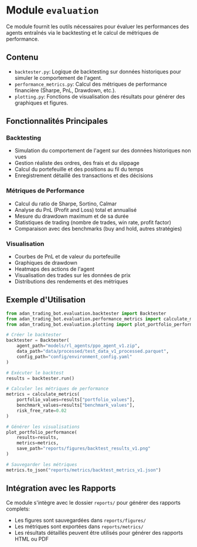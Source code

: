 # Module `evaluation`

Ce module fournit les outils nécessaires pour évaluer les performances des agents entraînés via le backtesting et le calcul de métriques de performance.

## Contenu

* `backtester.py`: Logique de backtesting sur données historiques pour simuler le comportement de l'agent.
* `performance_metrics.py`: Calcul des métriques de performance financière (Sharpe, PnL, Drawdown, etc.).
* `plotting.py`: Fonctions de visualisation des résultats pour générer des graphiques et figures.

## Fonctionnalités Principales

### Backtesting
- Simulation du comportement de l'agent sur des données historiques non vues
- Gestion réaliste des ordres, des frais et du slippage
- Calcul du portefeuille et des positions au fil du temps
- Enregistrement détaillé des transactions et des décisions

### Métriques de Performance
- Calcul du ratio de Sharpe, Sortino, Calmar
- Analyse du PnL (Profit and Loss) total et annualisé
- Mesure du drawdown maximum et de sa durée
- Statistiques de trading (nombre de trades, win rate, profit factor)
- Comparaison avec des benchmarks (buy and hold, autres stratégies)

### Visualisation
- Courbes de PnL et de valeur du portefeuille
- Graphiques de drawdown
- Heatmaps des actions de l'agent
- Visualisation des trades sur les données de prix
- Distributions des rendements et des métriques

## Exemple d'Utilisation

```python
from adan_trading_bot.evaluation.backtester import Backtester
from adan_trading_bot.evaluation.performance_metrics import calculate_metrics
from adan_trading_bot.evaluation.plotting import plot_portfolio_performance

# Créer le backtester
backtester = Backtester(
    agent_path="models/rl_agents/ppo_agent_v1.zip",
    data_path="data/processed/test_data_v1_processed.parquet",
    config_path="config/environment_config.yaml"
)

# Exécuter le backtest
results = backtester.run()

# Calculer les métriques de performance
metrics = calculate_metrics(
    portfolio_values=results["portfolio_values"],
    benchmark_values=results["benchmark_values"],
    risk_free_rate=0.02
)

# Générer les visualisations
plot_portfolio_performance(
    results=results,
    metrics=metrics,
    save_path="reports/figures/backtest_results_v1.png"
)

# Sauvegarder les métriques
metrics.to_json("reports/metrics/backtest_metrics_v1.json")
```

## Intégration avec les Rapports

Ce module s'intègre avec le dossier `reports/` pour générer des rapports complets:
- Les figures sont sauvegardées dans `reports/figures/`
- Les métriques sont exportées dans `reports/metrics/`
- Les résultats détaillés peuvent être utilisés pour générer des rapports HTML ou PDF
